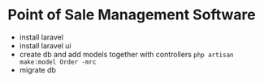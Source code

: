 # Point of Sale Management Software

- install laravel
- install laravel ui
- create db and add models together with controllers `php artisan make:model Order -mrc`
- migrate db